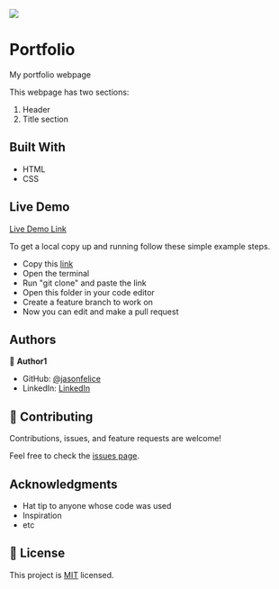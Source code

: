 ![](https://img.shields.io/badge/Microverse-blueviolet)

# Portfolio

My portfolio webpage

This webpage has two sections:
1. Header
2. Title section

## Built With

- HTML
- CSS
## Live Demo
[Live Demo Link](https://htmlpreview.github.io/?https://github.com/jasonfelice/portfolio/blob/main/index.html)

To get a local copy up and running follow these simple example steps.
- Copy this [link](https://github.com/jasonfelice/portfolio)
- Open the terminal
- Run "git clone" and paste the link
- Open this folder in your code editor
- Create a feature branch to work on
- Now you can edit and make a pull request



## Authors

👤 **Author1**

- GitHub: [@jasonfelice](https://github.com/jasonfelice)
- LinkedIn: [LinkedIn](https://www.linkedin.com/in/jason-felice-11a5a622b/)

## 🤝 Contributing

Contributions, issues, and feature requests are welcome!

Feel free to check the [issues page](../../issues/).

## Acknowledgments

- Hat tip to anyone whose code was used
- Inspiration
- etc

## 📝 License

This project is [MIT](./MIT.md) licensed.

